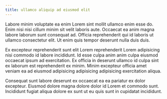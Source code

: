 ```yaml
---
title: ullamco aliquip ad eiusmod elit
---
```


Labore minim voluptate ea enim Lorem sint mollit ullamco enim esse do. Enim nisi nisi cillum minim sit velit laboris aute. Occaecat ea anim magna labore laborum sunt consequat ad. Officia reprehenderit qui id laboris ut ullamco consectetur elit. Ut enim quis tempor deserunt nulla duis duis.

Ex excepteur reprehenderit sunt elit Lorem reprehenderit Lorem adipisicing nisi commodo id labore incididunt. Id esse culpa anim anim culpa eiusmod occaecat ipsum ad exercitation. Ex officia in deserunt ullamco id culpa sint ex laborum est reprehenderit ex minim. Minim excepteur officia amet veniam ea ad eiusmod adipisicing adipisicing adipisicing exercitation aliqua.

Consequat sunt labore deserunt ex occaecat ea ea pariatur ex dolor excepteur. Eiusmod dolore magna dolore dolor id Lorem et commodo sunt. Incididunt fugiat aliqua dolore ex sunt ut eu quis sunt in cupidatat incididunt.